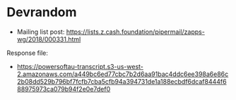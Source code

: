 # Devrandom

* Mailing list post: <https://lists.z.cash.foundation/pipermail/zapps-wg/2018/000331.html>

Response file:

* <https://powersoftau-transcript.s3-us-west-2.amazonaws.com/a449bc6ed77cbc7b2d6aa91bac4ddc6ee398a6e86c2b08dd529b796bf7fcfb7cba5cfb94a394731de1a188ecbdf6dcaf8444f688975973ca079b94f2e0e7def0>
